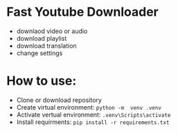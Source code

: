 # Fast Youtube Downloader
- downlaod video or audio
- download playlist
- download translation
- change settings

# How to use:
- Clone or download repository
- Create virtual environment:
    `python -m  venv .venv`
- Activate vertual environment:
    `.venv\Scripts\activate`
- Install requirments:
    `pip install -r requirements.txt`
